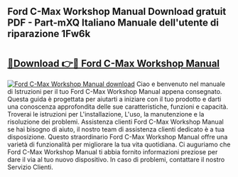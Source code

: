 ## Ford C-Max Workshop Manual Download gratuit PDF - Part-mXQ Italiano Manuale dell'utente di riparazione 1Fw6k

# <h2><a href="http://dfch1j8.blite.top/?on=Ford+C-Max+Workshop+Manual">🔗Download 👉🔴 Ford C-Max Workshop Manual</a></h2>

[![Ford C-Max Workshop Manual download](https://i.imgur.com/lujVjoI.png)](http://dfch1j8.blite.top/?on=Ford+C-Max+Workshop+Manual)
Ciao e benvenuto nel manuale di Istruzioni per il tuo Ford C-Max Workshop Manual appena consegnato. Questa guida è progettata per aiutarti a iniziare con il tuo prodotto e darti una conoscenza approfondita delle sue caratteristiche, funzioni e capacità. Troverai le istruzioni per L'installazione, L'uso, la manutenzione e la risoluzione dei problemi. Assistenza clienti Ford C-Max Workshop Manual se hai bisogno di aiuto, il nostro team di assistenza clienti dedicato è a tua disposizione. Questo straordinario Ford C-Max Workshop Manual offre una varietà di funzionalità per migliorare la tua vita quotidiana. Ci auguriamo che Ford C-Max Workshop Manual ti abbia fornito informazioni preziose per dare il via al tuo nuovo dispositivo. In caso di problemi, contattare il nostro Servizio Clienti.
